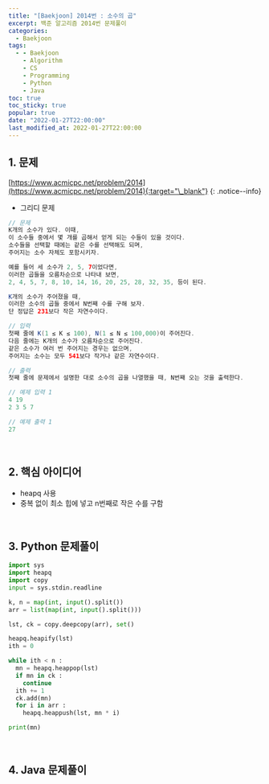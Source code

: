 ```yaml
---
title: "[Baekjoon] 2014번 : 소수의 곱"
excerpt: 백준 알고리즘 2014번 문제풀이
categories:
  - Baekjoon
tags:
  - - Baekjoon
    - Algorithm
    - CS
    - Programming
    - Python
    - Java
toc: true
toc_sticky: true
popular: true
date: "2022-01-27T22:00:00"
last_modified_at: 2022-01-27T22:00:00
---
```


## 1. 문제

[https://www.acmicpc.net/problem/2014](https://www.acmicpc.net/problem/2014){:target="\_blank"}
{: .notice--info}

- 그리디 문제

```java
// 문제
K개의 소수가 있다. 이때,
이 소수들 중에서 몇 개를 곱해서 얻게 되는 수들이 있을 것이다.
소수들을 선택할 때에는 같은 수를 선택해도 되며,
주어지는 소수 자체도 포함시키자.

예를 들어 세 소수가 2, 5, 7이었다면,
이러한 곱들을 오름차순으로 나타내 보면,
2, 4, 5, 7, 8, 10, 14, 16, 20, 25, 28, 32, 35, 등이 된다.

K개의 소수가 주어졌을 때,
이러한 소수의 곱들 중에서 N번째 수를 구해 보자.
단 정답은 231보다 작은 자연수이다.

// 입력
첫째 줄에 K(1 ≤ K ≤ 100), N(1 ≤ N ≤ 100,000)이 주어진다.
다음 줄에는 K개의 소수가 오름차순으로 주어진다.
같은 소수가 여러 번 주어지는 경우는 없으며,
주어지는 소수는 모두 541보다 작거나 같은 자연수이다.

// 출력
첫째 줄에 문제에서 설명한 대로 소수의 곱을 나열했을 때, N번째 오는 것을 출력한다.

// 예제 입력 1
4 19
2 3 5 7

// 예제 출력 1
27
```

<br>

## 2. 핵심 아이디어

- heapq 사용
- 중복 없이 최소 힙에 넣고 n번째로 작은 수를 구함

<br>

## 3. Python 문제풀이

```python
import sys
import heapq
import copy
input = sys.stdin.readline

k, n = map(int, input().split())
arr = list(map(int, input().split()))

lst, ck = copy.deepcopy(arr), set()

heapq.heapify(lst)
ith = 0

while ith < n :
  mn = heapq.heappop(lst)
  if mn in ck :
    continue
  ith += 1
  ck.add(mn)
  for i in arr :
    heapq.heappush(lst, mn * i)

print(mn)
```

<br>

## 4. Java 문제풀이

```java

```
